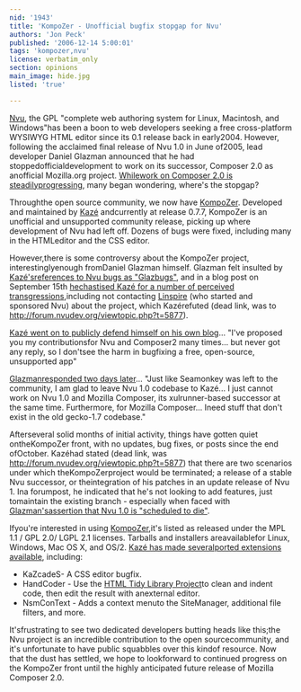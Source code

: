 ```yaml
---
nid: '1943'
title: 'KompoZer - Unofficial bugfix stopgap for Nvu'
authors: 'Jon Peck'
published: '2006-12-14 5:00:01'
tags: 'kompozer,nvu'
license: verbatim_only
section: opinions
main_image: hide.jpg
listed: 'true'

---
```

[Nvu](http://www.nvu.com/), the GPL "complete web authoring system for Linux, Macintosh, and Windows"has been a boon to web developers seeking a free cross-platform WYSIWYG HTML editor since its 0.1 release back in early2004. However, following the acclaimed final release of Nvu 1.0 in June of2005, lead developer Daniel Glazman announced that he had stoppedofficialdevelopment to work on its successor, Composer 2.0 as anofficial Mozilla.org project.  [Whilework on Composer 2.0 is steadilyprogressing](http://glazman.org/weblog/dotclear/index.php?Nvu), many began wondering, where's the stopgap?

Throughthe open source community, we now have [KompoZer](http://kompozer.net/). Developed and maintained by [Kazé](http://fabiwan.kenobi.free.fr/) andcurrently at release 0.7.7, KompoZer is an unofficial and unsupported community release, picking up where development of Nvu had left off. Dozens of bugs were fixed, including many in the HTMLeditor and the CSS editor.

However,there is some controversy about the KompoZer project, interestinglyenough fromDaniel Glazman himself.  Glazman felt insulted by [Kazé'sreferences to Nvu bugs as "Glazbugs"](http://www.geckozone.org/forum/viewtopic.php?t=42082&start=0&sid=232bbf0fa6786dce1589daaa4ff1e139), and in a blog post on September 15th [hechastised Kazé for a number of perceived transgressions](http://glazman.org/weblog/dotclear/index.php?2006/09/15/2074-kompozer),including not contacting [Linspire](http://www.linspire.com/) (who started and sponsored Nvu) about the project, which Kazérefuted (dead link, was to http://forum.nvudev.org/viewtopic.php?t=5877).

[Kazé went on to publicly defend himself on his own blog](http://fabiwan.kenobi.free.fr/kazblog/?2006/09/15/46-glazblogged)... "I've proposed you my contributionsfor Nvu and Composer2 many times... but never got any reply, so I don'tsee the harm in bugfixing a free, open-source, unsupported app"

[Glazmanresponded two days later](http://glazman.org/weblog/dotclear/index.php?2006/09/17/2081-mozilla-composer-features)...  "Just like Seamonkey was left to the community, I am glad to leave Nvu 1.0 codebase to Kazé... I just cannot work on Nvu 1.0 and Mozilla Composer, its xulrunner-based successor at the same time.  Furthermore, for Mozilla Composer... Ineed stuff that don't exist in the old gecko-1.7 codebase."

Afterseveral solid months of initial activity, things have gotten quiet ontheKompoZer front, with no updates, bug fixes, or posts since the end ofOctober.  Kazéhad stated (dead link, was http://forum.nvudev.org/viewtopic.php?t=5877) that there are two scenarios under which theKompoZerproject would be terminated; a release of a stable Nvu successor, or theintegration of his patches in an update release of Nvu 1.  Ina forumpost, he indicated that he's not looking to add features, just tomaintain the existing branch - especially when faced with [Glazman'sassertion that Nvu 1.0 is "scheduled to die"](http://glazman.org/weblog/dotclear/index.php?2006/09/15/2074-kompozer).

Ifyou're interested in using [KompoZer](http://kompozer.net/),it's listed as released under the MPL 1.1 / GPL 2.0/ LGPL 2.1 licenses.  Tarballs and installers areavailablefor Linux, Windows, Mac OS X, and OS/2. [Kazé has made severalported extensions available](http://fabiwan.kenobi.free.fr/), including:


* KaZcadeS- A CSS editor bugfix.
* HandCoder - Use the [HTML Tidy Library Project](http://tidy.sourceforge.net/)to clean and indent code, then edit the result with anexternal editor.
* NsmConText - Adds a context menuto the SiteManager, additional file filters, and more.

It'sfrustrating to see two dedicated developers butting heads like this;the Nvu project is an incredible contribution to the open sourcecommunity, and it's unfortunate to have public squabbles over this kindof resource.  Now that the dust has settled, we hope to lookforward to continued progress on the KompoZer front until the highly anticipated future release of Mozilla Composer 2.0.

